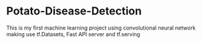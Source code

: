 # Potato-Disease-Detection
This is my first machine learning project using convolutional neural network making use tf.Datasets, Fast API server and tf.serving
